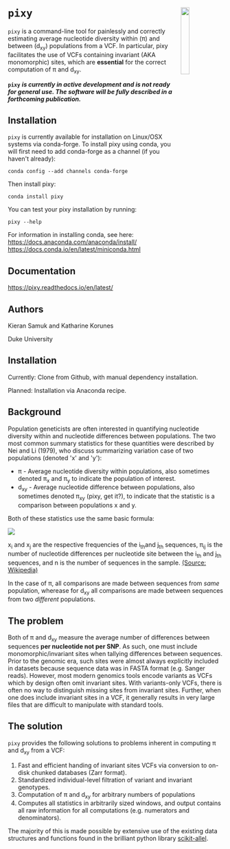 ``pixy``<img src="https://raw.githubusercontent.com/ksamuk/pixy/master/docs/pixy_logo.png" align="right" width="20%">
====================

`pixy` is a command-line tool for painlessly and correctly estimating average nucleotide diversity within (π) and between (d<sub>xy</sub>) populations from a VCF. In particular, pixy facilitates the use of VCFs containing invariant (AKA monomorphic) sites, which are **essential** for the correct computation of π and d<sub>xy</sub>.

**`pixy`** ***is currently in active development and is not ready for general use. The software will be fully described in a forthcoming publication.***

## Installation

`pixy` is currently available for installation on Linux/OSX systems via conda-forge. To install pixy using conda, you will first need to add conda-forge as a channel (if you haven't already):
```
conda config --add channels conda-forge
```

Then install pixy:
```
conda install pixy
```

You can test your pixy installation by running:
```
pixy --help
```

For information in installing conda, see here:
https://docs.anaconda.com/anaconda/install/
https://docs.conda.io/en/latest/miniconda.html


## Documentation

https://pixy.readthedocs.io/en/latest/

## Authors
Kieran Samuk and Katharine Korunes <p>
Duke University

## Installation
Currently: Clone from Github, with manual dependency installation.<p>
Planned: Installation via Anaconda recipe.

## Background

Population geneticists are often interested in quantifying nucleotide diversity within and nucleotide differences between populations. The two most common summary statistics for these quantities were described by Nei and Li (1979), who discuss summarizing variation case of two populations (denoted 'x' and 'y'):

- π  - Average nucleotide diversity within populations, also sometimes denoted π<sub>x</sub> and π<sub>y</sub> to indicate the population of interest.
- d<sub>xy</sub> - Average nucleotide difference between populations, also sometimes denoted π<sub>xy</sub> (pixy, get it?), to indicate that the statistic is a comparison between populations x and y.

Both of these statistics use the same basic formula:

![](https://wikimedia.org/api/rest_v1/media/math/render/svg/be2956df9d2756a4f051f2516938d4831fcd3771)

x<sub>i</sub> and x<sub>j</sub> are the respective frequencies of the i<sub>th</sub>and j<sub>th</sub> sequences, π<sub>ij</sub> is the number of nucleotide differences per nucleotide site between the  i<sub>th</sub> and j<sub>th</sub> sequences, and n is the number of sequences in the sample. [(Source: Wikipedia)](https://en.wikipedia.org/wiki/Nucleotide_diversity)

In the case of π, all comparisons are made between sequences from *same* population, wherease for d<sub>xy</sub> all comparisons are made between sequences from two *different* populations.

## The problem

Both of π and d<sub>xy</sub> measure the average number of differences between sequences **per nucleotide not per SNP**. As such, one must include monomorphic/invariant sites when tallying differences between sequences. Prior to the genomic era,  such sites were almost always explicitly included in datasets because sequence data was in FASTA format (e.g. Sanger reads). However, most modern genomics tools encode variants as VCFs which by design often omit invariant sites. With variants-only VCFs, there is often no way to distinguish missing sites from invariant sites. Further, when one does include invariant sites in a VCF, it generally results in very large files that are difficult to manipulate with standard tools. 

## The solution

`pixy` provides the following solutions to problems inherent in computing π and d<sub>xy</sub> from a VCF: 
 
1. Fast and efficient handing of invariant sites VCFs via conversion to on-disk chunked databases (Zarr format).
2. Standardized individual-level filtration of variant and invariant genotypes.
3. Computation of π and d<sub>xy</sub> for arbitrary numbers of populations 
4. Computes all statistics in arbitrarily sized windows, and output contains all raw information for all computations (e.g. numerators and denominators).

The majority of this is made possible by extensive use of the existing data structures and functions found in the brilliant python library [scikit-allel](https://github.com/cggh/scikit-allel).  
